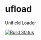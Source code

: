# ufload
Unifield Loader

[![Build Status](https://travis-ci.org/Unifield/ufload.svg?branch=master)](https://travis-ci.org/Unifield/ufload)
